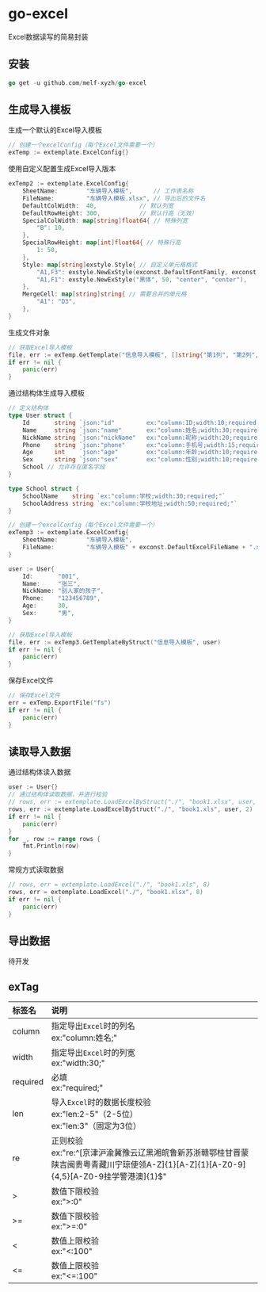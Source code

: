 # go-excel
Excel数据读写的简易封装

## 安装

```go
go get -u github.com/melf-xyzh/go-excel
```

## 生成导入模板

生成一个默认的Excel导入模板

```go
// 创建一个excelConfig（每个Excel文件需要一个）
exTemp := extemplate.ExcelConfig{}
```

使用自定义配置生成Excel导入版本

```go
exTemp2 := extemplate.ExcelConfig{
	SheetName:        "车辆导入模板",      // 工作表名称
	FileName:         "车辆导入模板.xlsx", // 导出后的文件名
	DefaultColWidth:  40,            // 默认列宽
	DefaultRowHeight: 300,           // 默认行高（无效）
	SpecialColWidth: map[string]float64{ // 特殊列宽
		"B": 10,
	},
	SpecialRowHeight: map[int]float64{ // 特殊行高
		1: 50,
	},
	Style: map[string]exstyle.Style{ // 自定义单元格格式
		"A1,F3": exstyle.NewExStyle(exconst.DefaultFontFamily, exconst.DefaultFontSize, exconst.DefaultHorizontalAlign, exconst.DefaultVerticalAlign),
		"A1,F1": exstyle.NewExStyle("黑体", 50, "center", "center"),
	},
	MergeCell: map[string]string{ // 需要合并的单元格
		"A1": "D3",
	},
}
```

生成文件对象

```go
// 获取Excel导入模板
file, err := exTemp.GetTemplate("信息导入模板", []string{"第1列", "第2列", "第3列", "第4列", "第5列", "第6列"})
if err != nil {
	panic(err)
}
```

通过结构体生成导入模板

```go
// 定义结构体
type User struct {
	Id       string `json:"id"         ex:"column:ID;width:10;required;"`
	Name     string `json:"name"       ex:"column:姓名;width:30;required;"`
	NickName string `json:"nickName"   ex:"column:昵称;width:20;required;"`
	Phone    string `json:"phone"      ex:"column:手机号;width:15;required;"`
	Age      int    `json:"age"        ex:"column:年龄;width:10;required;"`
	Sex      string `json:"sex"        ex:"column:性别;width:10;required;select:男、女"`
	School // 允许存在匿名字段
}

type School struct {
	SchoolName    string `ex:"column:学校;width:30;required;"`
	SchoolAddress string `ex:"column:学校地址;width:50;required;"`
}

// 创建一个excelConfig（每个Excel文件需要一个）
exTemp3 := extemplate.ExcelConfig{
	SheetName:        "车辆导入模板",                                          // 工作表名称
	FileName:         "车辆导入模板" + exconst.DefaultExcelFileName + ".xlsx", // 导出后的文件名
}

user := User{
    Id:       "001",
    Name:     "张三",
    NickName: "别人家的孩子",
    Phone:    "123456789",
    Age:      30,
    Sex:      "男",
}

// 获取Excel导入模板
file, err := exTemp3.GetTemplateByStruct("信息导入模板", user)
if err != nil {
    panic(err)
}
```

保存Excel文件

```go
// 保存Excel文件
err = exTemp.ExportFile("fs")
if err != nil {
	panic(err)
}
```

## 读取导入数据

通过结构体读入数据

```go
user := User{}
// 通过结构体读取数据，并进行校验
// rows, err := extemplate.LoadExcelByStruct("./", "book1.xlsx", user, 2)
rows, err := extemplate.LoadExcelByStruct("./", "book1.xls", user, 2)
if err != nil {
	panic(err)
}
for _, row := range rows {
	fmt.Println(row)
}
```

常规方式读取数据

```go
// rows, err = extemplate.LoadExcel("./", "book1.xls", 8)
rows, err = extemplate.LoadExcel("./", "book1.xlsx", 8)
if err != nil {
	panic(err)
}
```

## 导出数据

待开发

## exTag

| 标签名   | 说明                                                         |
| :------- | :----------------------------------------------------------- |
| column   | 指定导出`Excel`时的列名<br />ex:"column:姓名;"               |
| width    | 指定导出`Excel`时的列宽<br />ex:"width:30;"                  |
| required | 必填<br />ex:"required;"                                     |
| len      | 导入`Excel`时的数据长度校验<br />ex:"len:2-5"（2-5位）<br />ex:"len:3"（固定为3位） |
| re       | 正则校验<br /> ex:"re:^[京津沪渝冀豫云辽黑湘皖鲁新苏浙赣鄂桂甘晋蒙陕吉闽贵粤青藏川宁琼使领A-Z]{1}[A-Z]{1}[A-Z0-9]{4,5}[A-Z0-9挂学警港澳]{1}$" |
| >        | 数值下限校验<br /> ex:">:0"                                  |
| >=       | 数值下限校验<br /> ex:">=:0"                                 |
| <        | 数值上限校验<br /> ex:"<:100"                                |
| <=       | 数值上限校验<br /> ex:"<=:100"                               |


